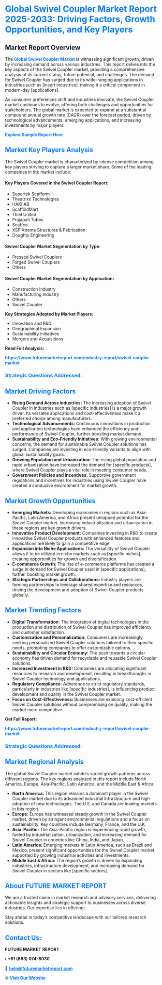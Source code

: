 <h1 style="color: #007BFF;">Global Swivel Coupler Market Report 2025-2033: Driving Factors, Growth Opportunities, and Key Players</h1>

<section id="overview">
<h2>Market Report Overview</h2>
<p>The <a href="https://www.futuremarketreport.com/industry-report/swivel-coupler-market" style="color: #007BFF; text-decoration: none;"><strong>Global Swivel Coupler Market</strong></a> is witnessing significant growth, driven by increasing demand across various industries. This report delves into the key aspects of the Swivel Coupler market, providing a comprehensive analysis of its current status, future potential, and challenges. The demand for Swivel Coupler has surged due to its wide-ranging applications in industries such as [insert industries], making it a critical component in modern-day [applications].</p>
<p>As consumer preferences shift and industries innovate, the Swivel Coupler market continues to evolve, offering both challenges and opportunities for stakeholders. The global market is expected to expand at a substantial compound annual growth rate (CAGR) over the forecast period, driven by technological advancements, emerging applications, and increasing investments by major players.</p>
</section>

<section id="overview">
<p><a href="https://www.futuremarketreport.com/request-sample/reportId=112459" style="color: #007BFF; text-decoration: none;"><strong>Explore Sample Report Here</strong></a></p>
</section>

<section id="key-players">
<h2 style="color: #007BFF;">Market Key Players Analysis</h2>
<p>The Swivel Coupler market is characterized by intense competition among key players striving to capture a larger market share. Some of the leading companies in the market include:</p>
<h4>Key Players Covered in the Swivel Coupler Report:</h4>
<ul><li>Supertek Scafform</li><li>Theatrixx Technologies</li><li>HAKI AB</li><li>ScaffoldMart</li><li>Thiel United</li><li>Prajapati Tubes</li><li>Scaffco</li><li>XSF Xtreme Structures &amp; Fabrication</li><li>Doughty Engineering</li></ul>
<h4>Swivel Coupler Market Segmentation by Type:</h4>
<ul><li>Pressed Swivel Couplers</li><li>Forged Swivel Couplers</li><li>Others</li></ul>

<h4>Swivel Coupler Market Segmentation by Application:</h4>
<ul><li>Construction Industry</li><li>Manufacturing Industry</li><li>Others</li><li>Swivel Coupler</li></ul>
<p><strong>Key Strategies Adopted by Market Players:</strong></p>
<ul>
<li>Innovation and R&D</li>
<li>Geographical Expansion</li>
<li>Sustainability Initiatives</li>
<li>Mergers and Acquisitions</li>
</ul>
</section>

<section>
<p><strong>Read Full Analysis: </strong></p><a href="https://www.futuremarketreport.com/industry-report/swivel-coupler-market" style="color: #007BFF; text-decoration: none;"><strong>https://www.futuremarketreport.com/industry-report/swivel-coupler-market</strong></a>
<h3 style="color: #007BFF;">Strategic Questions Addressed:</h3>
</section>

<section id="driving-factors">
<h2 style="color: #007BFF;">Market Driving Factors</h2>
<ul>
<li><strong>Rising Demand Across Industries:</strong> The increasing adoption of Swivel Coupler in industries such as [specific industries] is a major growth driver. Its versatile applications and cost-effectiveness make it a preferred choice among manufacturers.</li>
<li><strong>Technological Advancements:</strong> Continuous innovations in production and application technologies have enhanced the efficiency and performance of Swivel Coupler, further boosting market demand.</li>
<li><strong>Sustainability and Eco-Friendly Initiatives:</strong> With growing environmental concerns, the demand for sustainable Swivel Coupler solutions has surged. Companies are investing in eco-friendly variants to align with global sustainability goals.</li>
<li><strong>Growing Population and Urbanization:</strong> The rising global population and rapid urbanization have increased the demand for [specific products], where Swivel Coupler plays a vital role in meeting consumer needs.</li>
<li><strong>Government Policies and Incentives:</strong> Supportive government regulations and incentives for industries using Swivel Coupler have created a conducive environment for market growth.</li>
</ul>
</section>

<section id="growth-opportunities">
<h2 style="color: #007BFF;">Market Growth Opportunities</h2>
<ul>
<li><strong>Emerging Markets:</strong> Developing economies in regions such as Asia-Pacific, Latin America, and Africa present untapped potential for the Swivel Coupler market. Increasing industrialization and urbanization in these regions are key growth drivers.</li>
<li><strong>Innovative Product Development:</strong> Companies investing in R&D to create innovative Swivel Coupler products with enhanced features and applications are likely to gain a competitive edge.</li>
<li><strong>Expansion into Niche Applications:</strong> The versatility of Swivel Coupler allows it to be utilized in niche markets such as [specific niches], creating opportunities for growth and diversification.</li>
<li><strong>E-commerce Growth:</strong> The rise of e-commerce platforms has created a surge in demand for Swivel Coupler used in [specific applications], further boosting market growth.</li>
<li><strong>Strategic Partnerships and Collaborations:</strong> Industry players are forming partnerships to leverage shared expertise and resources, driving the development and adoption of Swivel Coupler products globally.</li>
</ul>
</section>

<section id="trending-factors">
<h2 style="color: #007BFF;">Market Trending Factors</h2>
<ul>
<li><strong>Digital Transformation:</strong> The integration of digital technologies in the production and distribution of Swivel Coupler has improved efficiency and customer satisfaction.</li>
<li><strong>Customization and Personalization:</strong> Consumers are increasingly seeking personalized Swivel Coupler solutions tailored to their specific needs, prompting companies to offer customizable options.</li>
<li><strong>Sustainability and Circular Economy:</strong> The push towards a circular economy has driven demand for recyclable and reusable Swivel Coupler solutions.</li>
<li><strong>Increased Investment in R&D:</strong> Companies are allocating significant resources to research and development, resulting in breakthroughs in Swivel Coupler technology and applications.</li>
<li><strong>Regulatory Compliance:</strong> Adherence to strict regulatory standards, particularly in industries like [specific industries], is influencing product development and quality in the Swivel Coupler market.</li>
<li><strong>Focus on Cost-Effectiveness:</strong> Businesses are exploring cost-efficient Swivel Coupler solutions without compromising on quality, making the market more competitive.</li>
</ul>
</section>

<section>
<p><strong>Get Full Report: </strong></p><a href="https://www.futuremarketreport.com/industry-report/swivel-coupler-market" style="color: #007BFF; text-decoration: none;"><strong>https://www.futuremarketreport.com/industry-report/swivel-coupler-market</strong></a>
<h3 style="color: #007BFF;">Strategic Questions Addressed:</h3>
</section>


<section id="regional-analysis">
<h2 style="color: #007BFF;">Market Regional Analysis</h2>
<p>The global Swivel Coupler market exhibits varied growth patterns across different regions. The key regions analyzed in this report include North America, Europe, Asia-Pacific, Latin America, and the Middle East & Africa:</p>
<ul>
<li><strong>North America:</strong> This region remains a dominant player in the Swivel Coupler market due to its advanced industrial infrastructure and high adoption of new technologies. The U.S. and Canada are leading markets in this region.</li>
<li><strong>Europe:</strong> Europe has witnessed steady growth in the Swivel Coupler market, driven by stringent environmental regulations and a focus on sustainability. Key countries include Germany, France, and the U.K.</li>
<li><strong>Asia-Pacific:</strong> The Asia-Pacific region is experiencing rapid growth, fueled by industrialization, urbanization, and increasing demand for Swivel Coupler in countries like China, India, and Japan.</li>
<li><strong>Latin America:</strong> Emerging markets in Latin America, such as Brazil and Mexico, present significant opportunities for the Swivel Coupler market, supported by growing industrial activities and investments.</li>
<li><strong>Middle East & Africa:</strong> The region’s growth is driven by expanding industries, infrastructure development, and increasing demand for Swivel Coupler in sectors like [specific sectors].</li>
</ul>
</section>

<footer>
<h2 style="color: #007BFF;">About FUTURE MARKET REPORT</h2>
<p>We are a trusted name in market research and advisory services, delivering actionable insights and strategic support to businesses across diverse industries. Our expertise lies in offering:</p>

<p>Stay ahead in today’s competitive landscape with our tailored research solutions.</p>

<h2 style="color: #007BFF;">Contact Us:</h2>
<p><strong>FUTURE MARKET REPORT</strong></p>
<p>📞 <strong>+91 (883) 074-8030</strong></p>
<p>📧 <strong><a href="mailto:help@futuremarketreport.com" style="color: #007BFF;">help@futuremarketreport.com</a></strong></p>
<p>🌐 <strong><a href="https://www.futuremarketreport.com/" style="color: #007BFF;">Visit Our Website</a></strong></p>
</footer>